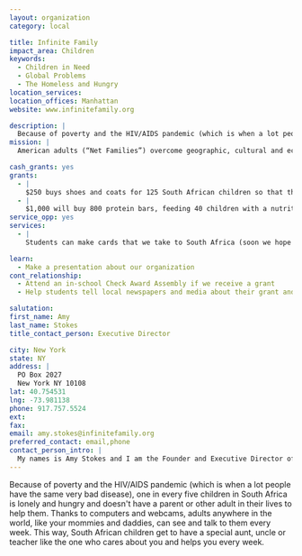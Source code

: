 ```yaml
---
layout: organization
category: local

title: Infinite Family
impact_area: Children
keywords: 
  - Children in Need
  - Global Problems
  - The Homeless and Hungry
location_services: 
location_offices: Manhattan
website: www.infinitefamily.org

description: |
  Because of poverty and the HIV/AIDS pandemic (which is when a lot people have the same very bad disease), one in every five children in South Africa is lonely and hungry and doesn't have a parent or other adult in their lives to help them.  Thanks to computers and webcams, adults anywhere in the world, like your mommies and daddies, can see and talk to them every week.  This way, South African children get to have a special aunt, uncle or teacher like the one who cares about you and helps you every week.
mission: |
  American adults (“Net Families”) overcome geographic, cultural and economic barriers and directly affect the daily life of African children (“Net Buddies”) by mentoring them via videoconference and the Infinite Family secure internet site. Together, we can offer African children the technology, guidance and tools to grow into strong and successful adults. 

cash_grants: yes
grants: 
  - |
    $250 buys shoes and coats for 125 South African children so that they can walk to school in the winter.
  - |
    $1,000 will buy 800 protein bars, feeding 40 children with a nutritious second meal each day for one month.
service_opp: yes
services: 
  - |
    Students can make cards that we take to South Africa (soon we hope to also scan and put them on our website), and share with the children there to let them know that someone cares about them.

learn: 
  - Make a presentation about our organization
cont_relationship: 
  - Attend an in-school Check Award Assembly if we receive a grant
  - Help students tell local newspapers and media about their grant and/or project with us

salutation: 
first_name: Amy
last_name: Stokes
title_contact_person: Executive Director

city: New York
state: NY
address: |
  PO Box 2027  
  New York NY 10108
lat: 40.754531
lng: -73.981138
phone: 917.757.5524
ext: 
fax: 
email: amy.stokes@infinitefamily.org
preferred_contact: email,phone
contact_person_intro: |
  My names is Amy Stokes and I am the Founder and Executive Director of Infinite Family.  Infinite Family was started after I adopted my son from South Africa in 2003 and learned about how many children there do not have families.  I am so excited to have received our first grant from the Penny Harvest and hope we can work with many more of you to help you learn about Africa.  Thank you for caring about Africa's kids too!
---
```

Because of poverty and the HIV/AIDS pandemic (which is when a lot people have the same very bad disease), one in every five children in South Africa is lonely and hungry and doesn't have a parent or other adult in their lives to help them.  Thanks to computers and webcams, adults anywhere in the world, like your mommies and daddies, can see and talk to them every week.  This way, South African children get to have a special aunt, uncle or teacher like the one who cares about you and helps you every week.